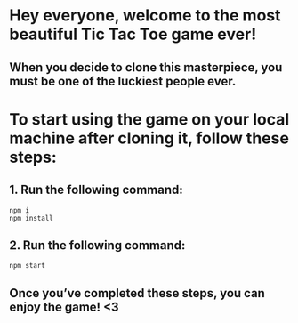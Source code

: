 # Hey everyone, welcome to the most beautiful Tic Tac Toe game ever!
## When you decide to clone this masterpiece, you must be one of the luckiest people ever.

# To start using the game on your local machine after cloning it, follow these steps:

## 1. Run the following command:
    npm i
    npm install

## 2. Run the following command:
    npm start

## Once you’ve completed these steps, you can enjoy the game! <3  